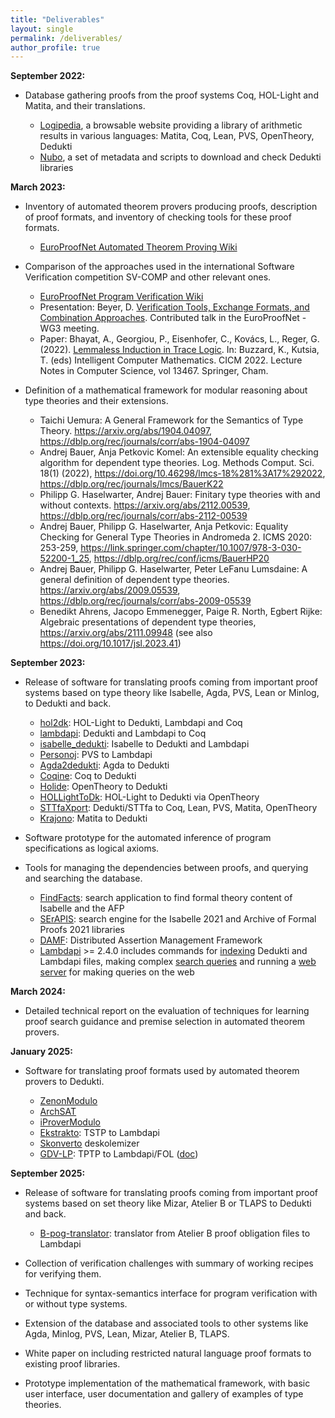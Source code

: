 ```yaml
---
title: "Deliverables"
layout: single
permalink: /deliverables/
author_profile: true
---
```


**September 2022:**

- Database gathering proofs from the proof systems Coq, HOL-Light and Matita, and their translations.

    * [Logipedia](http://logipedia.inria.fr/), a browsable website providing a library of arithmetic results in various languages: Matita, Coq, Lean, PVS, OpenTheory, Dedukti
    * [Nubo](https://github.com/Deducteam/nubo/), a set of metadata and scripts to download and check Dedukti libraries

**March 2023:**

- Inventory of automated theorem provers producing proofs, description of proof formats, and inventory of checking tools for these proof formats.

    * [EuroProofNet Automated Theorem Proving Wiki](https://github.com/EuroProofNet/ATP/wiki)

- Comparison of the approaches used in the international Software Verification competition SV-COMP and other relevant ones.
    * [EuroProofNet Program Verification Wiki](https://github.com/EuroProofNet/ProgramVerification/wiki)
    * Presentation: Beyer, D. [Verification Tools, Exchange Formats, and Combination Approaches](https://europroofnet.github.io/_pages/WG3/Feb2023/Slides/DirkVerification.pdf). Contributed talk in the EuroProofNet - WG3 meeting.
    * Paper: Bhayat, A., Georgiou, P., Eisenhofer, C., Kovács, L., Reger, G. (2022). [Lemmaless Induction in Trace Logic](https://doi.org/10.1007/978-3-031-16681-5_14). In: Buzzard, K., Kutsia, T. (eds) Intelligent Computer Mathematics. CICM 2022. Lecture Notes in Computer Science, vol 13467. Springer, Cham.
- Definition of a mathematical framework for modular reasoning about type theories and their extensions.

    * Taichi Uemura: A General Framework for the Semantics of Type Theory. https://arxiv.org/abs/1904.04097, https://dblp.org/rec/journals/corr/abs-1904-04097
    * Andrej Bauer, Anja Petkovic Komel: An extensible equality checking algorithm for dependent type theories. Log. Methods Comput. Sci. 18(1) (2022), https://doi.org/10.46298/lmcs-18%281%3A17%292022, https://dblp.org/rec/journals/lmcs/BauerK22
    * Philipp G. Haselwarter, Andrej Bauer: Finitary type theories with and without contexts. https://arxiv.org/abs/2112.00539, https://dblp.org/rec/journals/corr/abs-2112-00539
    * Andrej Bauer, Philipp G. Haselwarter, Anja Petkovic: Equality Checking for General Type Theories in Andromeda 2. ICMS 2020: 253-259, https://link.springer.com/chapter/10.1007/978-3-030-52200-1_25, https://dblp.org/rec/conf/icms/BauerHP20
    * Andrej Bauer, Philipp G. Haselwarter, Peter LeFanu Lumsdaine: A general definition of dependent type theories. https://arxiv.org/abs/2009.05539, https://dblp.org/rec/journals/corr/abs-2009-05539
    * Benedikt Ahrens, Jacopo Emmenegger, Paige R. North, Egbert Rijke: Algebraic presentations of dependent type theories, https://arxiv.org/abs/2111.09948 (see also https://doi.org/10.1017/jsl.2023.41)

**September 2023:**

- Release of software for translating proofs coming from important proof systems based on type theory like Isabelle, Agda, PVS, Lean or Minlog, to Dedukti and back.

    * [hol2dk](https://github.com/Deducteam/hol2dk): HOL-Light to Dedukti, Lambdapi and Coq
    * [lambdapi](https://lambdapi.readthedocs.io/en/latest/options.html#export): Dedukti and Lambdapi to Coq
    * [isabelle_dedukti](https://github.com/Deducteam/isabelle_dedukti): Isabelle to Dedukti and Lambdapi
    * [Personoj](https://github.com/Deducteam/personoj): PVS to Lambdapi
    * [Agda2dedukti](https://github.com/Deducteam/Agda2Dedukti): Agda to Dedukti
    * [Coqine](https://github.com/Deducteam/CoqInE): Coq to Dedukti
    * [Holide](https://github.com/Deducteam/Holide): OpenTheory to Dedukti
    * [HOLLightToDk](https://github.com/Deducteam/HOLLightToDk): HOL-Light to Dedukti via OpenTheory
    * [STTfaXport](https://github.com/Deducteam/sttfaxport): Dedukti/STTfa to Coq, Lean, PVS, Matita, OpenTheory
    * [Krajono](https://github.com/Deducteam/Krajono): Matita to Dedukti
    
- Software prototype for the automated inference of program specifications as logical axioms.

- Tools for managing the dependencies between proofs, and querying and searching the database.

    * [FindFacts](https://search.isabelle.in.tum.de/): search application to find formal theory content of Isabelle and the AFP
    * [SErAPIS](https://behemoth.cl.cam.ac.uk/search/): search engine for the Isabelle 2021 and Archive of Formal Proofs 2021 libraries
    * [DAMF](https://distributed-assertions.github.io/): Distributed Assertion Management Framework
    * [Lambdapi](https://github.com/Deducteam/lambdapi) >= 2.4.0 includes commands for [indexing](https://lambdapi.readthedocs.io/en/latest/options.html) Dedukti and Lambdapi files, making complex [search queries](https://lambdapi.readthedocs.io/en/latest/query_language.html) and running a [web server](https://lambdapi.readthedocs.io/en/latest/options.html) for making queries on the web
    
**March 2024:**

- Detailed technical report on the evaluation of techniques for learning proof search guidance and premise selection in automated theorem provers.

**January 2025:**

- Software for translating proof formats used by automated theorem provers to Dedukti.

    * [ZenonModulo](https://github.com/Deducteam/zenon_modulo)
    * [ArchSAT](https://github.com/Gbury/archsat)
    * [iProverModulo](https://github.com/gburel/iProverModulo)
    * [Ekstrakto](https://github.com/Deducteam/ekstrakto): TSTP to Lambdapi
    * [Skonverto](https://github.com/Deducteam/SKonverto) deskolemizer
    * [GDV-LP](https://github.com/orgs/TPTPWorld/repositories): TPTP to Lambdapi/FOL ([doc](https://www.tptp.org/Seminars/GDV/GDV-LP.html))

**September 2025:**

- Release of software for translating proofs coming from important proof systems based on set theory like Mizar, Atelier B or TLAPS to Dedukti and back.

    * [B-pog-translator](https://github.com/Deducteam/B-pog-translator): translator from Atelier B proof obligation files to Lambdapi
    
- Collection of verification challenges with summary of working recipes for verifying them.

- Technique for syntax-semantics interface for program verification with or without type systems.

- Extension of the database and associated tools to other systems like Agda, Minlog, PVS, Lean, Mizar, Atelier B, TLAPS.

- White paper on including restricted natural language proof formats to existing proof libraries.

- Prototype implementation of the mathematical framework, with basic user interface, user documentation and gallery of examples of type theories.
